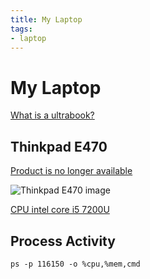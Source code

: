 ```yaml
---
title: My Laptop
tags:
- laptop
---
```


# My Laptop

<TagLinks />

[What is a ultrabook?](https://en.wikipedia.org/wiki/Ultrabook)

## Thinkpad E470

[Product is no longer available](https://www.lenovo.com/us/en/laptops/thinkpad/thinkpad-e-series/ThinkPad-E470/p/22TP2TEE470)

![Thinkpad E470 image](/screenshots/thinkpad-E470.webp)

[CPU intel core i5 7200U](https://ark.intel.com/content/www/us/en/ark/products/95443/intel-core-i5-7200u-processor-3m-cache-up-to-3-10-ghz.html)

## Process Activity

```
ps -p 116150 -o %cpu,%mem,cmd
```

<Footer />
